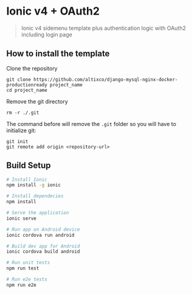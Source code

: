 # Ionic v4 + OAuth2

> Ionic v4 sidemenu template plus authentication logic with OAuth2 including login page

## How to install the template ##

Clone the repository
```
git clone https://github.com/altixco/django-mysql-nginx-docker-productionready project_name
cd project_name
```

Remove the git directory
```
rm -r ./.git
```

The command before will remove the `.git` folder so you will have to initialize git:
```
git init
git remote add origin <repository-url>
```

## Build Setup ##

``` bash
# Install Ionic
npm install -g ionic

# Install dependecies
npm install

# Serve the application
ionic serve

# Run app on Android device
ionic cordova run android

# Build dev app for Android
ionic cordova build android

# Run unit tests
npm run test

# Run e2e tests
npm run e2e

```

